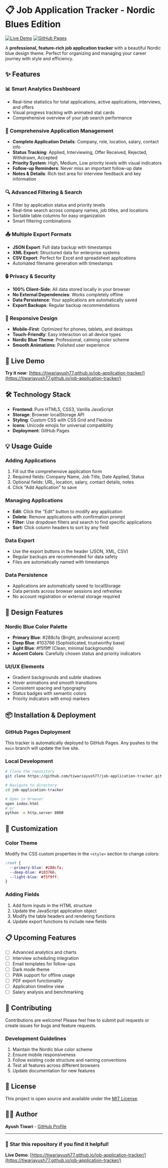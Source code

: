 # 📋 Job Application Tracker - Nordic Blues Edition

[![Live Demo](https://img.shields.io/badge/Live-Demo-blue?style=for-the-badge)](https://tiwariayush77.github.io/job-application-tracker/)
[![GitHub Pages](https://img.shields.io/badge/Deployed%20on-GitHub%20Pages-brightgreen?style=for-the-badge&logo=github)](https://pages.github.com/)

A **professional, feature-rich job application tracker** with a beautiful Nordic blue design theme. Perfect for organizing and managing your career journey with style and efficiency.

## ✨ Features

### 📊 **Smart Analytics Dashboard**
- Real-time statistics for total applications, active applications, interviews, and offers
- Visual progress tracking with animated stat cards
- Comprehensive overview of your job search performance

### 🎯 **Comprehensive Application Management**
- **Complete Application Details**: Company, role, location, salary, contact info
- **Status Tracking**: Applied, Interviewing, Offer Received, Rejected, Withdrawn, Accepted
- **Priority System**: High, Medium, Low priority levels with visual indicators
- **Follow-up Reminders**: Never miss an important follow-up date
- **Notes & Details**: Rich text area for interview feedback and key information

### 🔍 **Advanced Filtering & Search**
- Filter by application status and priority levels
- Real-time search across company names, job titles, and locations
- Sortable table columns for easy organization
- Smart filtering combinations

### 📤 **Multiple Export Formats**
- **JSON Export**: Full data backup with timestamps
- **XML Export**: Structured data for enterprise systems
- **CSV Export**: Perfect for Excel and spreadsheet applications
- Automated filename generation with timestamps

### 🔒 **Privacy & Security**
- **100% Client-Side**: All data stored locally in your browser
- **No External Dependencies**: Works completely offline
- **Data Persistence**: Your applications are automatically saved
- **Export Backups**: Regular backup recommendations

### 📱 **Responsive Design**
- **Mobile-First**: Optimized for phones, tablets, and desktops
- **Touch-Friendly**: Easy interaction on all device types
- **Nordic Blue Theme**: Professional, calming color scheme
- **Smooth Animations**: Polished user experience

## 🚀 Live Demo

**Try it now**: [https://tiwariayush77.github.io/job-application-tracker/](https://tiwariayush77.github.io/job-application-tracker/)

## 🛠️ Technology Stack

- **Frontend**: Pure HTML5, CSS3, Vanilla JavaScript
- **Storage**: Browser localStorage API
- **Styling**: Custom CSS with CSS Grid and Flexbox
- **Icons**: Unicode emojis for universal compatibility
- **Deployment**: GitHub Pages

## 💡 Usage Guide

### Adding Applications
1. Fill out the comprehensive application form
2. Required fields: Company Name, Job Title, Date Applied, Status
3. Optional fields: URL, location, salary, contact details, notes
4. Click "Add Application" to save

### Managing Applications
- **Edit**: Click the "Edit" button to modify any application
- **Delete**: Remove applications with confirmation prompt
- **Filter**: Use dropdown filters and search to find specific applications
- **Sort**: Click column headers to sort by any field

### Data Export
- Use the export buttons in the header (JSON, XML, CSV)
- Regular backups are recommended for data safety
- Files are automatically named with timestamps

### Data Persistence
- Applications are automatically saved to localStorage
- Data persists across browser sessions and refreshes
- No account registration or external storage required

## 🎨 Design Features

### Nordic Blue Color Palette
- **Primary Blue**: #288cfa (Bright, professional accent)
- **Deep Blue**: #103766 (Sophisticated, trustworthy base)
- **Light Blue**: #f5f9ff (Clean, minimal backgrounds)
- **Accent Colors**: Carefully chosen status and priority indicators

### UI/UX Elements
- Gradient backgrounds and subtle shadows
- Hover animations and smooth transitions
- Consistent spacing and typography
- Status badges with semantic colors
- Priority indicators with emoji markers

## 📦 Installation & Deployment

### GitHub Pages Deployment
This tracker is automatically deployed to GitHub Pages. Any pushes to the `main` branch will update the live site.

### Local Development
```bash
# Clone the repository
git clone https://github.com/tiwariayush77/job-application-tracker.git

# Navigate to directory
cd job-application-tracker

# Open in browser
open index.html
# or
python -m http.server 8000
```

## 🔧 Customization

### Color Theme
Modify the CSS custom properties in the `<style>` section to change colors:
```css
:root {
  --primary-blue: #288cfa;
  --deep-blue: #103766;
  --light-blue: #f5f9ff;
}
```

### Adding Fields
1. Add form inputs in the HTML structure
2. Update the JavaScript application object
3. Modify the table headers and rendering functions
4. Update export functions to include new fields

## 📋 Upcoming Features

- [ ] Advanced analytics and charts
- [ ] Interview scheduling integration
- [ ] Email templates for follow-ups
- [ ] Dark mode theme
- [ ] PWA support for offline usage
- [ ] PDF export functionality
- [ ] Application timeline view
- [ ] Salary analysis and benchmarking

## 🤝 Contributing

Contributions are welcome! Please feel free to submit pull requests or create issues for bugs and feature requests.

### Development Guidelines
1. Maintain the Nordic blue color scheme
2. Ensure mobile responsiveness
3. Follow existing code structure and naming conventions
4. Test all features across different browsers
5. Update documentation for new features

## 📄 License

This project is open source and available under the [MIT License](LICENSE).

## 👨‍💻 Author

**Ayush Tiwari** - [GitHub Profile](https://github.com/tiwariayush77)

---

### 🌟 Star this repository if you find it helpful!

**Live Demo**: [https://tiwariayush77.github.io/job-application-tracker/](https://tiwariayush77.github.io/job-application-tracker/)